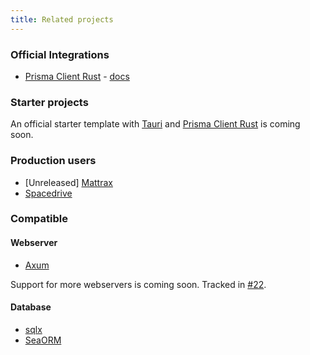 ```yaml
---
title: Related projects
---
```


### Official Integrations

 - [Prisma Client Rust](https://github.com/brendonovich/prisma-client-rust) - [docs](https://prisma.brendonovich.dev/extra/rspc)

### Starter projects

An official starter template with [Tauri](https://tauri.app) and [Prisma Client Rust](https://github.com/brendonovich/prisma-client-rust) is coming soon.

### Production users

 - [Unreleased] [Mattrax](https://mattrax.app)
 - [Spacedrive](https://spacedrive.com)

### Compatible

#### Webserver
 - [Axum](https://github.com/tokio-rs/axum)

Support for more webservers is coming soon. Tracked in [#22](https://github.com/oscartbeaumont/rspc/issues/22).

#### Database

 - [sqlx](https://github.com/launchbadge/sqlx)
 - [SeaORM](https://www.sea-ql.org/SeaORM/)
